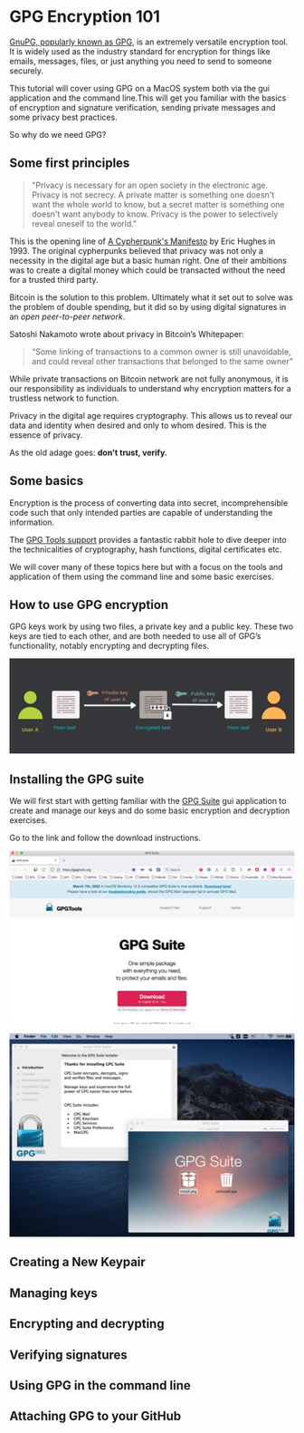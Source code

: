 # GPG Encryption 101

[GnuPG, popularly known as GPG](https://gnupg.org/), is an extremely versatile encryption tool. It is widely used as the industry standard for encryption for things like emails, messages, files, or just anything you need to send to someone securely.

This tutorial will cover using GPG on a MacOS system both via the gui application and the command line.This will get you familiar with the basics of encryption and signature verification, sending private messages and some privacy best practices. 

So why do we need GPG?

## Some first principles

> "Privacy is necessary for an open society in the electronic age. Privacy is not secrecy. A private matter is something one doesn't want the whole world to know, but a secret matter is something one doesn't want anybody to know. Privacy is the power to selectively reveal oneself to the world."

This is the opening line of [A Cypherpunk's Manifesto](https://nakamotoinstitute.org/cypherpunk-manifesto/) by Eric Hughes in 1993. The original cypherpunks believed that privacy was not only a necessity in the digital age but a basic human right. One of their ambitions was to create a digital money which could be transacted without the need for a trusted third party.  

Bitcoin is the solution to this problem. Ultimately what it set out to solve was the problem of double spending, but it did so by using digital signatures in an *open peer-to-peer network*. 

Satoshi Nakamoto wrote about privacy in Bitcoin’s Whitepaper:

> “Some linking of transactions to a common owner is still unavoidable, and could reveal other transactions that belonged to the same owner”

While private transactions on Bitcoin network are not fully anonymous, it is our responsibility as individuals to understand why encryption matters for a trustless network to function.

Privacy in the digital age requires cryptography. This allows us to reveal our data and identity when desired and only to whom desired. This is the essence of privacy. 

As the old adage goes: **don't trust, verify.** 

## Some basics 

Encryption is the process of converting data into secret, incomprehensible code such that only intended parties are capable of understanding the information. 

The [GPG Tools support](https://gpgtools.tenderapp.com/kb/how-to/introduction-to-cryptography#p1) provides a fantastic rabbit hole to dive deeper into the technicalities of cryptography, hash functions, digital certificates etc. 

We will cover many of these topics here but with a focus on the tools and application of them using the command line and some basic exercises. 

## How to use GPG encryption 

GPG keys work by using two files, a private key and a public key. These two keys are tied to each other, and are both needed to use all of GPG’s functionality, notably encrypting and decrypting files.

![pgp](./images/Screenshot%202022-05-24%20at%2010.14.47%20PM.jpg)

## Installing the GPG suite 

We will first start with getting familiar with the [GPG Suite](https://gpgtools.org/) gui application to create and manage our keys and do some basic encryption and decryption exercises. 

Go to the link and follow the download instructions. 

![install](./images/4.jpg)

![install](./images/5.jpg)

## Creating a New Keypair 

## Managing keys

 ## Encrypting and decrypting

 ## Verifying signatures

 ## Using GPG in the command line

 ## Attaching GPG to your GitHub 

